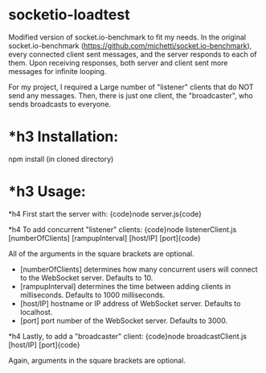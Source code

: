 socketio-loadtest
=================

Modified version of socket.io-benchmark to fit my needs.
In the original socket.io-benchmark (https://github.com/michetti/socket.io-benchmark),
every connected client sent messages, and the server responds to each of them.
Upon receiving responses, both server and client sent more messages for infinite looping.

For my project, I required a Large number of "listener" clients that do NOT send any messages.
Then, there is just one client, the "broadcaster", who sends broadcasts to everyone.


*h3 Installation:
=================
npm install (in cloned directory)

*h3 Usage:
==========

*h4 First start the server with:
{code}node server.js{code}

*h4 To add concurrent "listener" clients:
{code}node listenerClient.js [numberOfClients] [rampupInterval] [host/IP] [port]{code}

All of the arguments in the square brackets are optional.
- [numberOfClients] determines how many concurrent users will connect to the WebSocket server. Defaults to 10.
- [rampupInterval] determines the time between adding clients in milliseconds. Defaults to 1000 milliseconds.
- [host/IP] hostname or IP address of WebSocket server. Defaults to localhost.
- [port] port number of the WebSocket server. Defaults to 3000.

*h4 Lastly, to add a "broadcaster" client:
{code}node broadcastClient.js [host/IP] [port]{code}

Again, arguments in the square brackets are optional.
